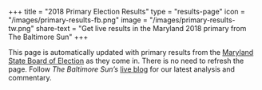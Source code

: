 +++
title = "2018 Primary Election Results"
type = "results-page"
icon = "/images/primary-results-fb.png"
image = "/images/primary-results-tw.png"
share-text = "Get live results in the Maryland 2018 primary from The Baltimore Sun"
+++

This page is automatically updated with primary results from the [Maryland State Board of Election][boe] as they come in. There is no need to refresh the page. Follow _The Baltimore Sun’s_ [live blog][lb] for our latest analysis and commentary.

[boe]: https://elections.maryland.gov/elections/results_data/
[lb]: http://live.baltimoresun.com/Event/Primary_Election_Day_2018_Live_coverage_from_Maryland
